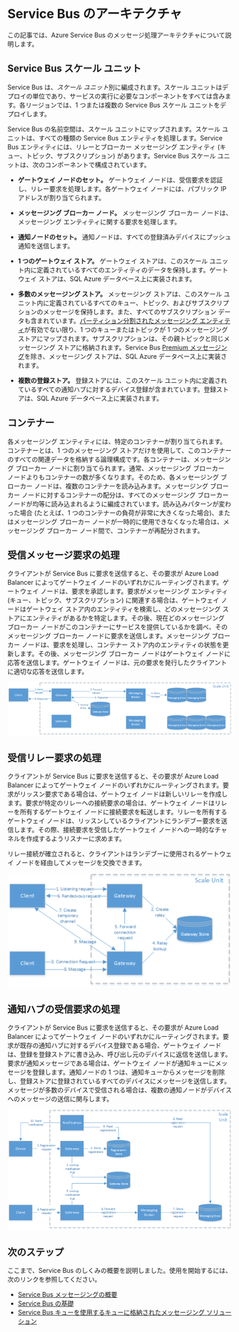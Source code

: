 <properties 
   pageTitle="Service Bus のアーキテクチャ | Microsoft Azure"
   description="Azure Service Bus のメッセージ処理アーキテクチャについて説明します。"
   services="service-bus"
   documentationCenter="na"
   authors="sethmanheim"
   manager="timlt"
   editor="tysonn" />
<tags 
   ms.service="service-bus"
   ms.devlang="na"
   ms.topic="get-started-article"
   ms.tgt_pltfrm="na"
   ms.workload="na"
   ms.date="03/09/2016"
   ms.author="sethm" />

# Service Bus のアーキテクチャ

この記事では、Azure Service Bus のメッセージ処理アーキテクチャについて説明します。

## Service Bus スケール ユニット

Service Bus は、*スケール ユニット*別に編成されます。スケール ユニットはデプロイの単位であり、サービスの実行に必要なコンポーネントをすべては含みます。各リージョンでは、1 つまたは複数の Service Bus スケール ユニットをデプロイします。

Service Bus の名前空間は、スケール ユニットにマップされます。スケール ユニットは、すべての種類の Service Bus エンティティを処理します。Service Bus エンティティには、リレーとブローカー メッセージング エンティティ (キュー、トピック、サブスクリプション) があります。Service Bus スケール ユニットは、次のコンポーネントで構成されています。

- **ゲートウェイ ノードのセット。** ゲートウェイ ノードは、受信要求を認証し、リレー要求を処理します。各ゲートウェイ ノードには、パブリック IP アドレスが割り当てられます。

- **メッセージング ブローカー ノード。** メッセージング ブローカー ノードは、メッセージング エンティティに関する要求を処理します。

- **通知ノードのセット。** 通知ノードは、すべての登録済みデバイスにプッシュ通知を送信します。

- **1 つのゲートウェイ ストア。** ゲートウェイ ストアは、このスケール ユニット内に定義されているすべてのエンティティのデータを保持します。ゲートウェイ ストアは、SQL Azure データベース上に実装されます。

- **多数のメッセージング ストア。** メッセージング ストアは、このスケール ユニット内に定義されているすべてのキュー、トピック、およびサブスクリプションのメッセージを保持します。また、すべてのサブスクリプション データも含まれています。[パーティション分割されたメッセージング エンティティ](service-bus-partitioning.md)が有効でない限り、1 つのキューまたはトピックが 1 つのメッセージング ストアにマップされます。サブスクリプションは、その親トピックと同じメッセージング ストアに格納されます。Service Bus [Premium メッセージング](service-bus-premium-messaging.md)を除き、メッセージング ストアは、SQL Azure データベース上に実装されます。

- **複数の登録ストア。** 登録ストアには、このスケール ユニット内に定義されているすべての通知ハブに対するデバイス登録が含まれています。登録ストアは、SQL Azure データベース上に実装されます。

## コンテナー

各メッセージング エンティティには、特定のコンテナーが割り当てられます。コンテナーとは、1 つのメッセージング ストアだけを使用して、このコンテナーのすべての関連データを格納する論理構成です。各コンテナーは、メッセージング ブローカー ノードに割り当てられます。通常、メッセージング ブローカー ノードよりもコンテナーの数が多くなります。そのため、各メッセージング ブローカー ノードは、複数のコンテナーを読み込みます。メッセージング ブローカー ノードに対するコンテナーの配分は、すべてのメッセージング ブローカー ノードが均等に読み込まれるように編成されています。読み込みパターンが変わった場合 (たとえば、1 つのコンテナーの負荷が非常に大きくなった場合)、またはメッセージング ブローカー ノードが一時的に使用できなくなった場合は、メッセージング ブローカー ノード間で、コンテナーが再配分されます。

## 受信メッセージ要求の処理

クライアントが Service Bus に要求を送信すると、その要求が Azure Load Balancer によってゲートウェイ ノードのいずれかにルーティングされます。ゲートウェイ ノードは、要求を承認します。要求がメッセージング エンティティ (キュー、トピック、サブスクリプション) に関連する場合は、ゲートウェイ ノードはゲートウェイ ストア内のエンティティを検索し、どのメッセージング ストアにエンティティがあるかを特定します。その後、現在どのメッセージング ブローカー ノードがこのコンテナーにサービスを提供しているかを調べ、そのメッセージング ブローカー ノードに要求を送信します。メッセージング ブローカー ノードは、要求を処理し、コンテナー ストア内のエンティティの状態を更新します。その後、メッセージング ブローカー ノードはゲートウェイ ノードに応答を送信します。ゲートウェイ ノードは、元の要求を発行したクライアントに適切な応答を送信します。

![受信メッセージ要求の処理](./media/service-bus-architecture/IC690644.png)

## 受信リレー要求の処理

クライアントが Service Bus に要求を送信すると、その要求が Azure Load Balancer によってゲートウェイ ノードのいずれかにルーティングされます。要求がリッスン要求である場合は、ゲートウェイ ノードは新しいリレーを作成します。要求が特定のリレーへの接続要求の場合は、ゲートウェイ ノードはリレーを所有するゲートウェイ ノードに接続要求を転送します。リレーを所有するゲートウェイ ノードは、リッスンしているクライアントにランデブー要求を送信します。その際、接続要求を受信したゲートウェイ ノードへの一時的なチャネルを作成するようリスナーに求めます。

リレー接続が確立されると、クライアントはランデブーに使用されるゲートウェイ ノードを経由してメッセージを交換できます。

![受信リレー要求の処理](./media/service-bus-architecture/IC690645.png)

## 通知ハブの受信要求の処理

クライアントが Service Bus に要求を送信すると、その要求が Azure Load Balancer によってゲートウェイ ノードのいずれかにルーティングされます。要求が既存の通知ハブに対するデバイス登録である場合、ゲートウェイ ノードは、登録を登録ストアに書き込み、呼び出し元のデバイスに返信を送信します。要求が通知メッセージである場合は、ゲートウェイ ノードが通知キューにメッセージを登録します。通知ノードの 1 つは、通知キューからメッセージを削除し、登録ストアに登録されているすべてのデバイスにメッセージを送信します。メッセージが多数のデバイスで受信される場合は、複数の通知ノードがデバイスへのメッセージの送信に関与します。

![通知ハブの受信要求の処理](./media/service-bus-architecture/IC690646.png)

## 次のステップ

ここまで、Service Bus のしくみの概要を説明しました。使用を開始するには、次のリンクを参照してください。

- [Service Bus メッセージングの概要](service-bus-messaging-overview.md)
- [Service Bus の基礎](service-bus-fundamentals-hybrid-solutions.md)
- [Service Bus キューを使用するキューに格納されたメッセージング ソリューション](service-bus-dotnet-multi-tier-app-using-service-bus-queues.md)

<!---HONumber=AcomDC_0316_2016-->